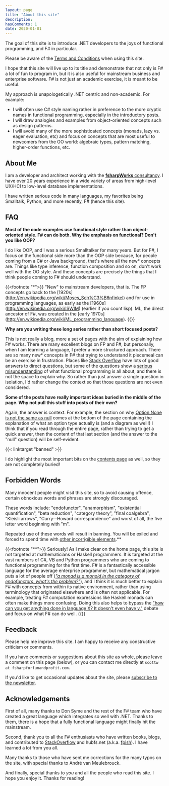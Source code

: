 ```yaml
---
layout: page
title: "About this site"
description:
hasComments: 1
date: 2020-01-01
---
```


The goal of this site is to introduce .NET developers to the joys of functional programming, and F# in particular.

Please be aware of the [Terms and Conditions](/about/terms/) when using this site.

I hope that this site will live up to its title and demonstrate that not only is F# a lot of fun to program in, but it is also useful for mainstream business and enterprise software. F# is not just an academic exercise, it is meant to be useful.

My approach is unapologetically .NET centric and non-academic. For example:

* I will often use C# style naming rather in preference to the more cryptic names in functional programming, especially in the introductory posts.
* I will draw analogies and examples from object-oriented concepts such as design patterns.
* I will avoid many of the more sophisticated concepts (monads, lazy vs. eager evaluation, etc) and focus on concepts that are most useful to newcomers from the OO world: algebraic types, pattern matching, higher-order functions, etc.

## About Me

I am a developer and architect working with the [**fsharpWorks** consultancy](https://fsharpworks.com/). I have over 20 years experience in a wide variety of areas from high-level UX/HCI to low-level database implementations.

I have written serious code in many languages, my favorites being Smalltalk, Python, and more recently, F# (hence this site).


## FAQ

**Most of the code examples use functional style rather than object-oriented style. F# can do both. Why the emphasis on functional? Don't you like OOP?**

I do like OOP, and I was a serious Smalltalker for many years.  But for F#, I focus on the functional side more than the OOP side because, for people coming from a C# or Java background, that's where all the new* concepts are. Things like type inference, function composition and so on, don't work well with the OO style. And these concepts are precisely the things that I think people coming to F# should understand.

{{<footnote "*">}} "New" to mainstream developers, that is. The FP concepts go back to the \[1920s\](http://en.wikipedia.org/wiki/Moses_Sch%C3%B6nfinkel) and for use in programming languages, as early as the \[1960s\](http://en.wikipedia.org/wiki/ISWIM) (earlier if you count lisp). ML, the direct ancestor of F#, was created in the \[early 1970s\](http://en.wikipedia.org/wiki/ML_programming_language).
{{</footnote>}}

**Why are you writing these long series rather than short focused posts?**

This is not really a blog, more a set of pages with the aim of explaining how F# works. There are many excellent blogs on FP and F#, but personally, when I am learning a language, I prefer a more structured approach. There are so many new* concepts in F# that trying to understand it piecemeal can be an exercise in frustration. Places like [Stack Overflow](http://stackoverflow.com/questions/tagged/f%23) have lots of good answers to direct questions, but some of the questions show a [serious](http://stackoverflow.com/questions/11086368/declaring-a-variable-without-assigning) [misunderstanding](http://stackoverflow.com/questions/3779098/f-mutable-function-arguments) of what functional programming is all about, and there is not the space to explain why. So rather than just answer a single question in isolation, I'd rather change the context so that those questions are not even considered.

**Some of the posts have really important ideas buried in the middle of the page. Why not pull this stuff into posts of their own?**

Again, the answer is context. For example, the section on why [Option.None is not the same as null](/posts/the-option-type/#option-is-not-null) comes at the bottom of the page containing the explanation of what an option type actually is (and a diagram as well!) I think that if you read through the entire page, rather than trying to get a quick answer, then the content of that last section (and the answer to the "null" question) will be self-evident.

{{< linktarget "banned" >}}

I do highlight the most important bits on the [contents page](/site-contents/) as well, so they are not completely buried!



## Forbidden Words

Many innocent people might visit this site, so to avoid causing offence, certain obnoxious words and phrases are strongly discouraged.

These words include: "endofunctor", "anamorphism", "existential quantification", "beta reduction", "category theory", "final coalgebra", "Kleisli arrows", "Curry--Howard correspondence" and worst of all, the five letter word beginning with "m".

Repeated use of these words will result in banning. You will be exiled and forced to spend time with [other incorrigible elements](http://www.haskell.org/haskellwiki/Haskell).**

{{<footnote "**">}}
Seriously! As I make clear on the home page, this site is not targeted at mathematicians or Haskell programmers. It is targeted at the vast numbers of C#, VB and Python programmers who are coming to functional programming for the first time. F# is a fantastically accessible language for the average enterprise programmer, but mathematical jargon puts a lot of people off ([*"a monad is a monoid in the category of endofunctors, what's the problem?"*](http://james-iry.blogspot.co.uk/2009/05/brief-incomplete-and-mostly-wrong.html)), and I think it is much better to explain F# with concepts from within its native environment, rather than using terminology that originated elsewhere and is often not applicable. For example, treating F# computation expressions like Haskell monads can often make things more confusing. Doing this also helps to bypass the ["how can you get anything done in language X? It doesn't even have y."](http://en.wikipedia.org/wiki/Paul_Graham_(computer_programmer)#Blub) debate and focus on what F# can do well.
{{</footnote>}}


## Feedback

Please help me improve this site. I am happy to receive any constructive criticism or comments.

If you have comments or suggestions about this site as whole, please leave a comment on this page (below), or you can contact me directly at `scottw at fsharpforfunandprofit.com`.

If you'd like to get occasional updates about the site, please [subscribe to the newsletter](\subscribe.html).


## Acknowledgements

First of all, many thanks to Don Syme and the rest of the F# team who have created a great language which integrates so well with .NET. Thanks to them, there is a hope that a fully functional language might finally hit the mainstream.

Second, thank you to all the F# enthusiasts who have written books, blogs, and contributed to [StackOverflow](http://stackoverflow.com/questions/tagged/f%23) and hubfs.net (a.k.a. [fpish](http://fpish.net)). I have learned a lot from you all.

Many thanks to those who have sent me corrections for the many typos on the site, with special thanks to André van Meulebrouck.

And finally, special thanks to *you* and all the people who read this site. I hope you enjoy it. Thanks for reading!


